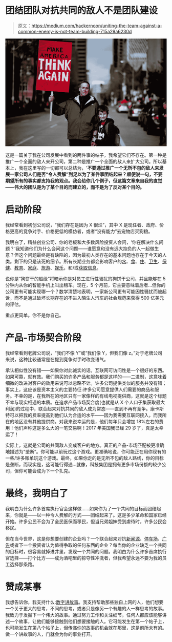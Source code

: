 # 团结团队对抗共同的敌人不是团队建设

> 原文：<https://medium.com/hackernoon/uniting-the-team-against-a-common-enemy-is-not-team-building-715a29a6230d>

![](img/0d2e24f0911aed248a29d66b34c3968f.png)

这是一篇关于我在公司发展中看到的两件事的帖子，我希望它们不存在。第一种是推广一个全面的敌人来开公司，第二种是推广一个全面的敌人来扩大公司。所以基本上，我在这里写的一切都可以总结为，'**不要通过推广一个无所不包的敌人来发展一家公司人们是否“令人费解”到足以为了某件事团结起来？顺便说一句，不要期望所有的事实都支持我的观点。我会给你几个例子，但这篇文章来自我的直觉——伟大的团队是为了某个目的而建立的，而不是为了反对某个目的。**

# 启动阶段

我经常看到初创公司说，“我们存在是因为 X 很烂”，其中 X 是现任者、政府、价格更高的竞争对手、价格更低的模仿者，或者“没有能力”去宠物店买狗粮。

我明白了，精益创业公司、你的老板和大多数风险投资人会问，‘你在解决什么问题？’我知道他们为什么会问这个问题——谁愿意和没有远大抱负的人一起做生意？但这个问题最终是有缺陷的，因为最初人类存在的基本问题也存在于今天的人类。剩下的只是该死的细节。所有长期业务都会影响客户的[水](https://psiloveyou.xyz/your-words-flow-like-water-5d2ca4793852)、[食](https://extranewsfeed.com/what-i-learned-from-working-at-a-food-pantry-87b0684e638c)、[住](https://artplusmarketing.com/market-rate-housing-isnt-a-bad-word-and-we-won-t-solve-the-housing-crisis-without-it-ce67c06aff4d)、[卫生](https://responsiblebusiness.co/access-to-toilets-in-india-a6ce714e730d)、[保健](http://healthcareinamerica.us)、[教育](http://mystudentvoices.com)、[家庭](https://psiloveyou.xyz/tagged/family)、[旅游](http://futuretravel.today)、[娱乐](http://movietime.guru)，和/或[获取信息](http://hackernoon.com)。

说你是“狗饼干的超级”将暗示你是对员工进行性骚扰的狗饼干公司，并且能够在 5 分钟内从你的智能手机上叫出租车。现在，5 个月前，它主要意味着后者…但你的公司更有可能实现哪一个？数学清楚地表明，一家新公司更有可能因性骚扰而被起诉，而不是通过破坏长期存在的不进入陌生人汽车的社会规范来获得 500 亿美元的评估。

重点更简单。你不是你自己。

# 产品-市场契合阶段

我经常看到老牌公司说，“我们不像 Y”或“我们像 Y，但我们像 z。”对于老牌公司来说，这种比较通常是在提到竞争对手时改变语气。

承认相似性没有错——如果你对此诚实的话。互联网可访问性是一个很好的东西。如果可靠，就有效。我们购买的许多产品和服务都是这样的——二进制，这意味着细微的改进对客户的效用来说可以忽略不计。许多公司提供类似的服务并没有错；事实上，这应该是资本主义的主要特征:许多公司愿意提供人们需要的商品和服务。不幸的是，在我所在的地区只有一家像样的有线电视提供商，这就是这个标题不幸与现实相遇的本质。在追求产品市场契合度(也就是从 X 个人口子集获取最大利润)的过程中，联合起来对抗共同的敌人成为常态——直到不再有竞争。康卡斯特可以把我的费率提高到他们认为合适的水平——因为我需要互联网接入，而我所在的地区没有其他提供商。对我来说幸运的是，他们每年只会增加 18%左右的费用！他们声称这是多么大的一笔交易啊！2017 年美国我已经 29 岁了，真是太幸运了！

实际上，这就是公司的共同敌人变成客户的地方。真正的产品-市场匹配被更准确地描述为“垄断”。你可能以前玩过这个游戏。更准确地说，你可能正在用你现有的一些/许多账单玩这个游戏。最终，如果你走的是无所不包的敌人路线，你的目标是垄断，而现实是，这可能行得通…就像，科技集团是拥有更多市场份额的较少公司，但你可能会成为下一个扎克。

# 最终，我明白了

我明白为什么许多首席执行官会这样做……如果你为了一个共同的目标而团结起来，你就是——以一种令人费解的方式——团结起来了。这是多少革命和国家已经开始。许多公民不会为了全民医保而移民，但当兄弟姐妹受到虐待时，许多公民会移民。

但在当今世界，这是你想要创建的企业吗？一个联合起来对抗[新闻源](http://extranewsfeed.com)、[停车场](https://giphy.com/gifs/cheezburger-kangaroo-parking-garage-UDjJZOjN2Q836)、[广告](https://artplusmarketing.com/search?q=ads)或者下一个投资者认为值得争取的任何东西的企业？每当你的企业缺乏一个共同的目标时，很容易就掉进井里，发现一个共同的问题。我明白为什么许多首席执行官选择——打个比方——成为酒吧里的掠夺性冲洗者，但我希望永远不要为我的员工选择那条路。

# 赞成某事

我想告诉你，我支持什么:[数字讲故事](https://artplusmarketing.com/digital-publishing-explained-in-31-gifs-3bb9ce4b5417)。我支持帮助那些独自上网的人，他们想要一个关于更大的思考，不同的思考，或者只是像另一个有趣的人一样思考的故事。我致力于发掘下一个伟大的故事。通过努力工作和关注细节，任何人都应该能够讲述一个故事，让他们能够接触到他们想要接触的人。它可能发生在第一个帖子上，也可能发生在第八个帖子上，但传递你的故事的机会就在那里，这是前所未有的。做一个讲故事的人，门就会为你的事业打开。